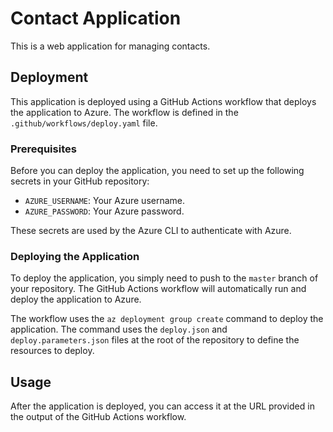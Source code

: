 # Contact Application

This is a web application for managing contacts.

## Deployment

This application is deployed using a GitHub Actions workflow that deploys the application to Azure. The workflow is defined in the `.github/workflows/deploy.yaml` file.

### Prerequisites

Before you can deploy the application, you need to set up the following secrets in your GitHub repository:

- `AZURE_USERNAME`: Your Azure username.
- `AZURE_PASSWORD`: Your Azure password.

These secrets are used by the Azure CLI to authenticate with Azure.

### Deploying the Application

To deploy the application, you simply need to push to the `master` branch of your repository. The GitHub Actions workflow will automatically run and deploy the application to Azure.

The workflow uses the `az deployment group create` command to deploy the application. The command uses the `deploy.json` and `deploy.parameters.json` files at the root of the repository to define the resources to deploy.

## Usage

After the application is deployed, you can access it at the URL provided in the output of the GitHub Actions workflow.